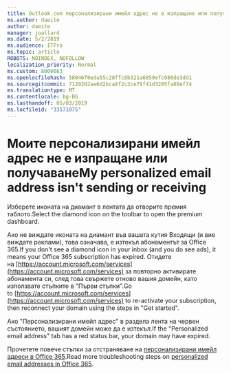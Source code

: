 ```yaml
---
title: Outlook.com персонализирани имейл адрес не е изпращане или получаване
ms.author: daeite
author: daeite
manager: joallard
ms.date: 5/2/2019
ms.audience: ITPro
ms.topic: article
ROBOTS: NOINDEX, NOFOLLOW
localization_priority: Normal
ms.custom: 8000083
ms.openlocfilehash: 58046f0eda55c28ffc8b321a6859efc086de3dd1
ms.sourcegitcommit: 7120202ae6d2bca8f2c2ce79f41d3205fa80ef74
ms.translationtype: MT
ms.contentlocale: bg-BG
ms.lasthandoff: 05/03/2019
ms.locfileid: "33571075"
---
```

# <a name="my-personalized-email-address-isnt-sending-or-receiving"></a><span data-ttu-id="d31c9-102">Моите персонализирани имейл адрес не е изпращане или получаване</span><span class="sxs-lookup"><span data-stu-id="d31c9-102">My personalized email address isn't sending or receiving</span></span>

<span data-ttu-id="d31c9-103">Изберете иконата на диамант в лентата да отворите премия таблото.</span><span class="sxs-lookup"><span data-stu-id="d31c9-103">Select the diamond icon on the toolbar to open the premium dashboard.</span></span>

<span data-ttu-id="d31c9-104">Ако не виждате иконата на диамант във вашата кутия Входящи (и вие виждате реклами), това означава, е изтекъл абонаментът за Office 365.</span><span class="sxs-lookup"><span data-stu-id="d31c9-104">If you don't see a diamond icon in your inbox (and you do see ads), it means your Office 365 subscription has expired.</span></span> <span data-ttu-id="d31c9-105">Отидете на [https://account.microsoft.com/services](https://account.microsoft.com/services) за повторно активирате абонамента си, след това свържете отново вашия домейн, като използвате стъпките в "Първи стъпки".</span><span class="sxs-lookup"><span data-stu-id="d31c9-105">Go to [https://account.microsoft.com/services](https://account.microsoft.com/services) to re-activate your subscription, then reconnect your domain using the steps in "Get started".</span></span>

<span data-ttu-id="d31c9-106">Ако "Персонализирани имейл адрес" в раздела лента на червен състоянието, вашият домейн може да е изтекъл.</span><span class="sxs-lookup"><span data-stu-id="d31c9-106">If the "Personalized email address" tab has a red status bar, your domain may have expired.</span></span>

<span data-ttu-id="d31c9-107">Прочетете повече стъпки за отстраняване на [персонализирани имейл адреси в Office 365](https://support.office.com/article/75416a58-b225-4c02-8c07-8979403b427b).</span><span class="sxs-lookup"><span data-stu-id="d31c9-107">Read more troubleshooting steps on [personalized email addresses in Office 365](https://support.office.com/article/75416a58-b225-4c02-8c07-8979403b427b).</span></span>